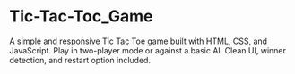 # Tic-Tac-Toc_Game
A simple and responsive Tic Tac Toe game built with HTML, CSS, and JavaScript. Play in two-player mode or against a basic AI. Clean UI, winner detection, and restart option included.
